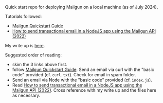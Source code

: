 Quick start repo for deploying Mailgun on a local machine (as of July 2024).

Tutorials followed:

- [Mailgun Quickstart Guide](https://documentation.mailgun.com/docs/mailgun/quickstart-guide/quickstart/)
- [How to send transactional email in a NodeJS app using the Mailgun API (2022)](https://www.mailgun.com/blog/email/how-to-send-transactional-email-in-a-nodejs-app-using-the-mailgun-api/)


My write up is [here](https://3willows.github.io/2024-07-19-mailgun-local-quickstart/).

Suggested order of reading:

- skim the 3 links above first.
- follow [Mailgun Quickstart Guide](https://documentation.mailgun.com/docs/mailgun/quickstart-guide/quickstart/).  Send an email via curl with the "basic code" provided (cf. ```curl.txt```).  Check for email in spam folder.
- Send an email via Node  with the "basic code" provided (cf. ```index.js```).
- Read [How to send transactional email in a NodeJS app using the Mailgun API (2022)](https://www.mailgun.com/blog/email/how-to-send-transactional-email-in-a-nodejs-app-using-the-mailgun-api/).  Cross reference with my write up and the files here as necessary.